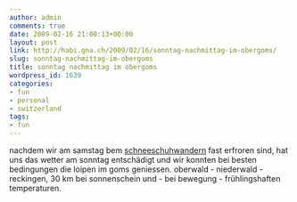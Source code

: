 ```yaml
---
author: admin
comments: true
date: 2009-02-16 21:00:13+00:00
layout: post
link: http://habi.gna.ch/2009/02/16/sonntag-nachmittag-im-obergoms/
slug: sonntag-nachmittag-im-obergoms
title: sonntag nachmittag im obergoms
wordpress_id: 1639
categories:
- fun
- personal
- switzerland
tags:
- fun
---
```


nachdem wir am samstag bem [schneeschuhwandern](http://www.flickr.com/photos/habi/sets/72157613951894990/) fast erfroren sind, hat uns das wetter am sonntag entschädigt und wir konnten bei besten bedingungen die loipen im goms geniessen. oberwald - niederwald - reckingen, 30 km bei sonnenschein und - bei bewegung - frühlingshaften temperaturen.



